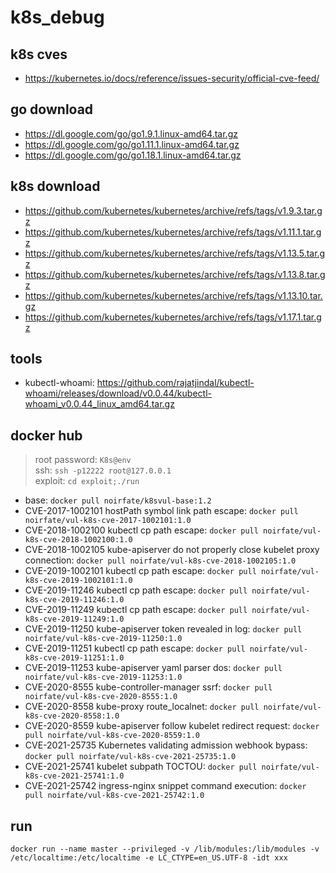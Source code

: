 # k8s_debug

## k8s cves
- <https://kubernetes.io/docs/reference/issues-security/official-cve-feed/>

## go download
- <https://dl.google.com/go/go1.9.1.linux-amd64.tar.gz>
- <https://dl.google.com/go/go1.11.1.linux-amd64.tar.gz>
- <https://dl.google.com/go/go1.18.1.linux-amd64.tar.gz>

## k8s download
- <https://github.com/kubernetes/kubernetes/archive/refs/tags/v1.9.3.tar.gz>
- <https://github.com/kubernetes/kubernetes/archive/refs/tags/v1.11.1.tar.gz>
- <https://github.com/kubernetes/kubernetes/archive/refs/tags/v1.13.5.tar.gz>
- <https://github.com/kubernetes/kubernetes/archive/refs/tags/v1.13.8.tar.gz>
- <https://github.com/kubernetes/kubernetes/archive/refs/tags/v1.13.10.tar.gz>
- <https://github.com/kubernetes/kubernetes/archive/refs/tags/v1.17.1.tar.gz>

## tools
- kubectl-whoami: <https://github.com/rajatjindal/kubectl-whoami/releases/download/v0.0.44/kubectl-whoami_v0.0.44_linux_amd64.tar.gz>

## docker hub
> root password: `K8s@env`<br>
> ssh: `ssh -p12222 root@127.0.0.1`<br>
> exploit: `cd exploit;./run`<br>

- base: `docker pull noirfate/k8svul-base:1.2`
- CVE-2017-1002101 hostPath symbol link path escape: `docker pull noirfate/vul-k8s-cve-2017-1002101:1.0`
- CVE-2018-1002100 kubectl cp path escape: `docker pull noirfate/vul-k8s-cve-2018-1002100:1.0`
- CVE-2018-1002105 kube-apiserver do not properly close kubelet proxy connection: `docker pull noirfate/vul-k8s-cve-2018-1002105:1.0`
- CVE-2019-1002101 kubectl cp path escape: `docker pull noirfate/vul-k8s-cve-2019-1002101:1.0`
- CVE-2019-11246 kubectl cp path escape: `docker pull noirfate/vul-k8s-cve-2019-11246:1.0`
- CVE-2019-11249 kubectl cp path escape: `docker pull noirfate/vul-k8s-cve-2019-11249:1.0`
- CVE-2019-11250 kube-apiserver token revealed in log: `docker pull noirfate/vul-k8s-cve-2019-11250:1.0`
- CVE-2019-11251 kubectl cp path escape: `docker pull noirfate/vul-k8s-cve-2019-11251:1.0`
- CVE-2019-11253 kube-apiserver yaml parser dos: `docker pull noirfate/vul-k8s-cve-2019-11253:1.0`
- CVE-2020-8555 kube-controller-manager ssrf: `docker pull noirfate/vul-k8s-cve-2020-8555:1.0`
- CVE-2020-8558 kube-proxy route_localnet: `docker pull noirfate/vul-k8s-cve-2020-8558:1.0`
- CVE-2020-8559 kube-apiserver follow kubelet redirect request: `docker pull noirfate/vul-k8s-cve-2020-8559:1.0`
- CVE-2021-25735 Kubernetes validating admission webhook bypass: `docker pull noirfate/vul-k8s-cve-2021-25735:1.0`
- CVE-2021-25741 kubelet subpath TOCTOU: `docker pull noirfate/vul-k8s-cve-2021-25741:1.0`
- CVE-2021-25742 ingress-nginx snippet command execution: `docker pull noirfate/vul-k8s-cve-2021-25742:1.0`

## run
```
docker run --name master --privileged -v /lib/modules:/lib/modules -v /etc/localtime:/etc/localtime -e LC_CTYPE=en_US.UTF-8 -idt xxx
```